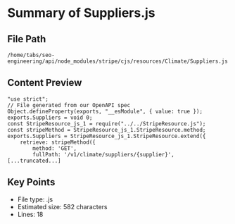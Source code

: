 # Summary of Suppliers.js
  
## File Path
`/home/tabs/seo-engineering/api/node_modules/stripe/cjs/resources/Climate/Suppliers.js`

## Content Preview
```
"use strict";
// File generated from our OpenAPI spec
Object.defineProperty(exports, "__esModule", { value: true });
exports.Suppliers = void 0;
const StripeResource_js_1 = require("../../StripeResource.js");
const stripeMethod = StripeResource_js_1.StripeResource.method;
exports.Suppliers = StripeResource_js_1.StripeResource.extend({
    retrieve: stripeMethod({
        method: 'GET',
        fullPath: '/v1/climate/suppliers/{supplier}',
[...truncated...]
```

## Key Points
- File type: .js
- Estimated size: 582 characters
- Lines: 18
